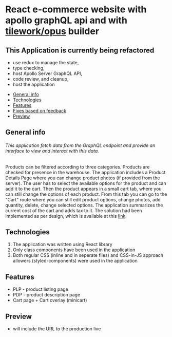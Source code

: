 # React e-commerce website with apollo graphQL api and with [tilework/opus](https://github.com/tilework/opus) builder

## This Application is currently being refactored
- use redux to manage the state,
- type checking,
- host Apollo Server GraphQL API,
- code review, and cleanup,
- host the application

* [General info](#general-info)
* [Technologies](#technologies)
* [Features](#features)
* [Fixes based on feedback](#fixes-based-on-feedback)
* [Preview](#preview)

## General info

###### This application fetch data from the GraphQL endpoint and provide an interface to view and interact with this data. 

Products can be filtered according to three categories. Products are checked for presence in the warehouse. The application includes a Product Details Page where you can change product photos (if provided from the server). The user has to select the available options for the product and can add it to the cart. Then the product appears in a small cart tab, where you can still change the options of each product. From this tab you can go to the "Cart" route where you can still edit product options, change photos, add quantity, delete, change selected options. The application summarizes the current cost of the cart and adds tax to it.
The solution had been implemented as per design, which is available at this [link](https://www.figma.com/file/MSyCAqVy1UgNap0pvqH6H3/Junior-Frontend-Test-Designs-Public?node-id=0%3A1).

## Technologies
1. The application was written using React library
2. Only class components have been used in the application
3. Both regular CSS (inline and in seperate files) and CSS-in-JS approach allowers (styled-components) were used in the application

## Features 
- PLP - product listing page
- PDP - product description page
- Cart page + Cart overlay (minicart)

## Preview
- will include the URL to the production live
